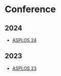 # Conference

## 2024
- [ASPLOS 24](ASPLOS24/README.md)


## 2023
- [ASPLOS 23](ASPLOS23/README.md)




